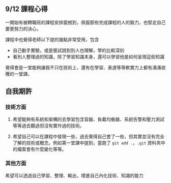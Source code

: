 ## 9/12 課程心得

一開始有被轉職班的課程安排震撼到，佩服那些完成課程的人的毅力，也堅定自己要更努力的決心。

課程中也覺得老師以下提的幾點非常受用，包含
- 自己動手實驗，或是嘗試說到別人也理解，學的比較深刻
- 看別人整理過的知識，除了學習知識本身，還可以學習他是如何呈現這些知識

覺得會是一堂能夠讓我不只在技術上，還有在學習、表達等等軟實力上都有滿滿收穫的一堂課。

## 自我期許

### 技術方面

1. 希望能夠有系統和架構的去學習包含容器、負載均衡器、系統告警和壓力測試等等過去聽過但沒有實作過的技術。

2. 希望自己可以在課程中發現一些，過去覺得自己會了一些，但其實並沒有完全了解的技術或概念。例如第一堂課中提到，當跑了 `git add .`，`.git` 資料夾中的檔案會有什麼變化等等。


### 其他方面

希望可以透過自己學習、整理、輸出，增進自己內化技術、知識的能力

 


